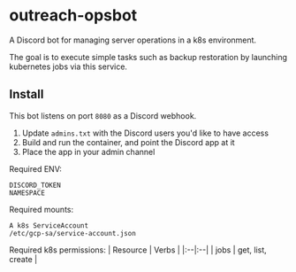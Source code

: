 # outreach-opsbot
A Discord bot for managing server operations in a k8s environment.  

The goal is to execute simple tasks such as backup restoration by launching kubernetes jobs via this service.


## Install
This bot listens on port `8080` as a Discord webhook.

1. Update `admins.txt` with the Discord users you'd like to have access
1. Build and run the container, and point the Discord app at it
3. Place the app in your admin channel

Required ENV:
```
DISCORD_TOKEN
NAMESPACE
```

Required mounts:
```
A k8s ServiceAccount
/etc/gcp-sa/service-account.json
```

Required k8s permissions:
| Resource | Verbs |
|:--|:--|
| jobs | get, list, create |
